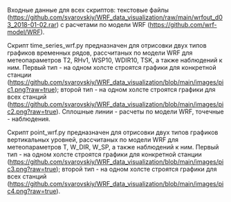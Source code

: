 Входные данные для всех скриптов: текстовые файлы (https://github.com/svarovskiy/WRF_data_visualization/raw/main/wrfout_d03_2018-01-02.rar) с расчетами по модели WRF (https://github.com/wrf-model/WRF).  

Скрипт time_series_wrf.py предназначен для отрисовки двух типов графиков временных рядов, рассчитаных по модели WRF для метеопараметров T2, RHv1, WSP10, WDIR10, TSK, а также наблюдений к ним. Первый тип - на одном холсте строятся графики для конкретной станции (https://github.com/svarovskiy/WRF_data_visualization/blob/main/images/pic1.png?raw=true); второй тип - на одном холсте строятся графики для всех станций (https://github.com/svarovskiy/WRF_data_visualization/blob/main/images/pic2.png?raw=true). Сплошные линии - расчеты по модели WRF, точечные - наблюдения.

Скрипт point_wrf.py предназначен для отрисовки двух типов графиков вертикальных уровней, рассчитаных по модели WRF для метеопараметров T, W_DIR, W_SP, а также наблюдений к ним. Первый тип - на одном холсте строятся графики для конкретной станции (https://github.com/svarovskiy/WRF_data_visualization/blob/main/images/pic3.png?raw=true); второй тип - на одном холсте строятся графики для всех станций (https://github.com/svarovskiy/WRF_data_visualization/blob/main/images/pic4.png?raw=true). 

